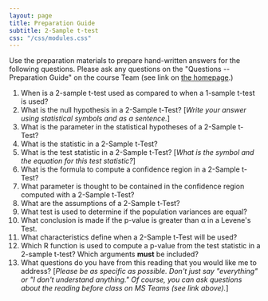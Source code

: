 ```yaml
---
layout: page
title: Preparation Guide
subtitle: 2-Sample t-test
css: "/css/modules.css"
---
```


<div class="alert alert-warning">
Use the preparation materials to prepare hand-written answers for the following questions. Please ask any questions on the "Questions -- Preparation Guide" on the course Team (see link on <a href="../../">the homepage</a>.)
</div>

1. When is a 2-sample t-test used as compared to when a 1-sample t-test is used?
1. What is the null hypothesis in a 2-Sample t-Test? [*Write your answer using statistical symbols and as a sentence.*]
1. What is the parameter in the statistical hypotheses of a 2-Sample t-Test?
1. What is the statistic in a 2-Sample t-Test?
1. What is the test statistic in a 2-Sample t-Test? [*What is the symbol and the equation for this test statistic?*]
1. What is the formula to compute a confidence region in a 2-Sample t-Test?
1. What parameter is thought to be contained in the confidence region computed with a 2-Sample t-Test?
1. What are the assumptions of a 2-Sample t-Test?
1. What test is used to determine if the population variances are equal?
1. What conclusion is made if the p-value is greater than &alpha; in a Levene's Test.
1. What characteristics define when a 2-Sample t-Test will be used?
1. Which R function is used to compute a p-value from the test statistic in a 2-sample t-test? Which arguments **must** be included?
1. What questions do you have from this reading that you would like me to address? [*Please be as specific as possible. Don't just say "everything" or "I don't understand anything." Of course, you can ask questions about the reading before class on MS Teams (see link above).*]
